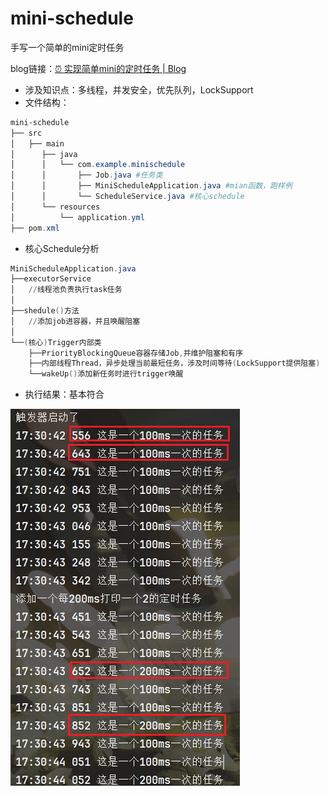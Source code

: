 # mini-schedule

手写一个简单的mini定时任务

blog链接：[⏰ 实现简单mini的定时任务 | Blog](https://scmrcore.github.io/Notes/CodeMemoirs/手写定时任务.html)

- 涉及知识点：多线程，并发安全，优先队列，LockSupport
- 文件结构：


```powershell
mini-schedule
├── src
│   ├── main
│      ├── java
│      │   └── com.example.minischedule
│      │       ├── Job.java	#任务类
│      │       ├── MiniScheduleApplication.java #mian函数，跑样例
│      │       └── ScheduleService.java #核心schedule
│      └── resources
│          └── application.yml
├── pom.xml
```

- 核心Schedule分析

```powershell
MiniScheduleApplication.java
├──executorService
│	//线程池负责执行task任务
│
├──shedule()方法
│	//添加job进容器，并且唤醒阻塞
│
└──(核心)Trigger内部类
	├──PriorityBlockingQueue容器存储Job,并维护阻塞和有序
	├──内部线程Thread，异步处理当前最短任务，涉及时间等待(LockSupport提供阻塞)
	└──wakeUp()添加新任务时进行trigger唤醒
```

- 执行结果：基本符合

![image-20250317173427773](README.assets/image-20250317173427773.png)	